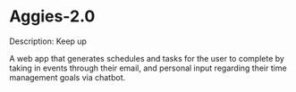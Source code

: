 # Aggies-2.0

Description: Keep up

A web app that generates schedules and tasks for the user to complete by taking in events through their email, and personal input regarding their time management goals via chatbot.
